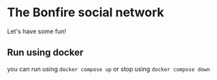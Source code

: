 # The Bonfire social network

Let's have some fun!

## Run using docker
you can run using `docker compose up` or stop using `docker compose down`
